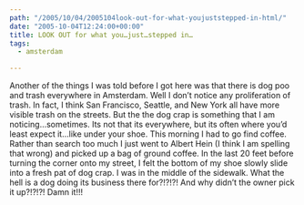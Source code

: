 ```yaml
---
path: "/2005/10/04/2005104look-out-for-what-youjuststepped-in-html/" 
date: "2005-10-04T12:24:00+00:00" 
title: LOOK OUT for what you…just…stepped in…
tags:
  - amsterdam

---
```

<div>
  <p>
    Another of the things I was told before I got here was that there is dog poo and trash everywhere in Amsterdam. Well I don&rsquo;t notice any proliferation of trash. In fact, I think San Francisco, Seattle, and New York all have more visible trash on the streets. But the the dog crap is something that I am noticing&hellip;sometimes. Its not that its everywhere, but its often where you&rsquo;d least expect it&hellip;like under your shoe. This morning I had to go find coffee. Rather than search too much I just went to Albert Hein (I think I am spelling that wrong) and picked up a bag of ground coffee. In the last 20 feet before turning the corner onto my street, I felt the bottom of my shoe slowly slide into a fresh pat of dog crap. I was in the middle of the sidewalk. What the hell is a dog doing its business there for?!?!?! And why didn&rsquo;t the owner pick it up?!?!?! Damn it!!!
  </p>
</div>